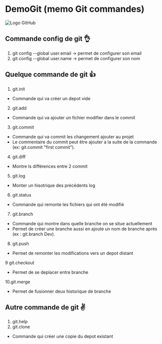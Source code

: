 # DemoGit (memo Git commandes)

![Logo GitHub](https://tctechcrunch2011.files.wordpress.com/2010/07/github-logo.png?w=400) 

## Commande config de git :ok_hand:
1. git config --global user.email -> permet de configurer son email
2. git config --global user.name -> permet de configurer son nom

## Quelque commande de git :+1:
1. git.init
  * Commande qui va créer un depot vide

2. git.add
  * Commande qui va ajouter un fichier modifier dans le commit

3. git.commit
  * Commande qui va commit les changement ajouter au projet
  * Le commentaire du commit peut être ajouter a la suite de la commande (ex: git.commit "first commit").

4. git.diff
  * Montre ls différences entre 2 commit

5. git.log 
  * Monter un hisotrique des précédents log

6. git.status
  * Commande qui remonte les fichiers qui ont été modifié 

7. git.branch
  * Commande qui montre dans quelle branche on se situe actuellement
  * Permet de créer une branche aussi en ajoute un nom de branche après (ex : git.branch Dev).

8. git.push
  * Permet de remonter les modifications vers un depot distant

9 git.checkout
  * Permet de se deplacer entre branche
  
10.git.merge
  * Permet de fusionner deux historique de branche

## Autre commande de git :v:
1. git.help 
2. git.clone
 * Commande qui créer une copie du depot existant
